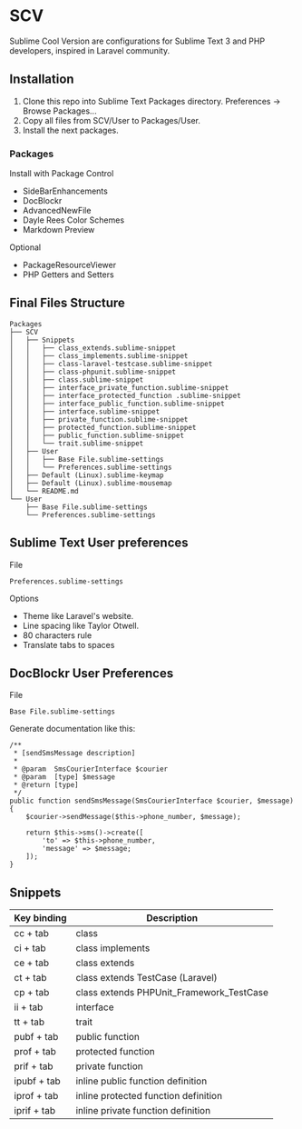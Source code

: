 # SCV
Sublime Cool Version are configurations for Sublime Text 3 and PHP developers, inspired in Laravel community.

## Installation
1. Clone this repo into Sublime Text Packages directory. Preferences -> Browse Packages...
2. Copy all files from SCV/User to Packages/User.
3. Install the next packages.

### Packages
Install with Package Control

+ SideBarEnhancements
+ DocBlockr
+ AdvancedNewFile
+ Dayle Rees Color Schemes
+ Markdown Preview

Optional
+ PackageResourceViewer
+ PHP Getters and Setters

## Final Files Structure
    Packages
    ├── SCV
    │   ├── Snippets
    │   │   ├── class_extends.sublime-snippet
    │   │   ├── class_implements.sublime-snippet
    │   │   ├── class-laravel-testcase.sublime-snippet
    │   │   ├── class-phpunit.sublime-snippet
    │   │   ├── class.sublime-snippet
    │   │   ├── interface_private_function.sublime-snippet
    │   │   ├── interface_protected_function .sublime-snippet
    │   │   ├── interface_public_function.sublime-snippet
    │   │   ├── interface.sublime-snippet
    │   │   ├── private_function.sublime-snippet
    │   │   ├── protected_function.sublime-snippet
    │   │   ├── public_function.sublime-snippet
    │   │   └── trait.sublime-snippet
    │   ├── User
    │   │   ├── Base File.sublime-settings
    │   │   └── Preferences.sublime-settings
    │   ├── Default (Linux).sublime-keymap
    │   ├── Default (Linux).sublime-mousemap
    │   └── README.md
    └── User
        ├── Base File.sublime-settings
        └── Preferences.sublime-settings


## Sublime Text User preferences
File

    Preferences.sublime-settings

Options
+ Theme like Laravel's website.
+ Line spacing like Taylor Otwell.
+ 80 characters rule
+ Translate tabs to spaces


## DocBlockr User Preferences
File

    Base File.sublime-settings

Generate documentation like this:

    /**
     * [sendSmsMessage description]
     *
     * @param  SmsCourierInterface $courier
     * @param  [type] $message
     * @return [type]
     */
    public function sendSmsMessage(SmsCourierInterface $courier, $message)
    {
        $courier->sendMessage($this->phone_number, $message);

        return $this->sms()->create([
            'to' => $this->phone_number,
            'message' => $message;
        ]);     
    }

## Snippets

| Key binding | Description |
|----------|------|
| cc + tab | class |
| ci + tab | class implements |
| ce + tab | class extends |
| ct + tab | class extends TestCase (Laravel) |
| cp + tab | class extends PHPUnit_Framework_TestCase |
| ii + tab | interface |
| tt + tab | trait |
| pubf + tab | public function |
| prof + tab | protected function |
| prif + tab | private function |
| ipubf + tab | inline public function definition |
| iprof + tab | inline protected function definition |
| iprif + tab | inline private function definition |
